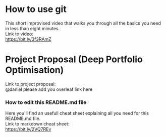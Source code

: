 # How to use git
This short improvised video that walks you through all the basics you need in less than eight minutes.  
Link to video:  
https://bit.ly/3f3RAmZ

# Project Proposal (Deep Portfolio Optimisation)
Link to project proposal:  
@daniel please add you overleaf link here

### How to edit this README.md file
Here you'll find an usefull cheat sheet explaining all you need for this README.md file.  
Link to markdown cheat sheet:  
https://bit.ly/2VQ7REv


